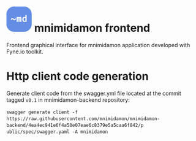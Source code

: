 # ![logo](public/mnimidamon-frontend-icon.svg) mnimidamon frontend
Frontend graphical interface for mnimidamon application developed with Fyne.io toolkit.

# Http client code generation

Generate  client code from the swagger.yml file located at the commit tagged `v0.1` in mnimidamon-backend repository:

`swagger generate client -f https://raw.githubusercontent.com/mnimidamon/mnimidamon-backend/4ea4ec941e6f4a50e07eae6c8379e5a5caa6f842/p
ublic/spec/swagger.yaml -A mnimidamon`